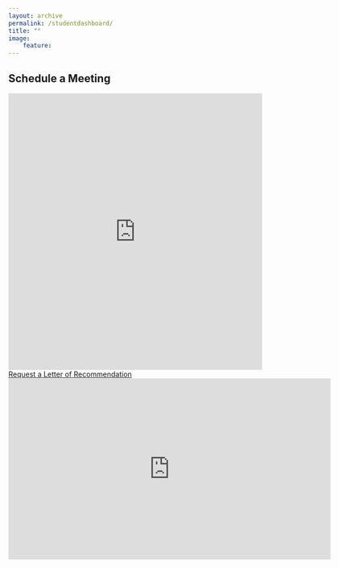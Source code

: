 ```yaml
---
layout: archive
permalink: /studentdashboard/
title: ""
image:
    feature:
---
```


## Schedule a Meeting

<iframe src="https://www.meetingbird.com/h/jaskonas" style="width: 100%; border: none; min-height: 550px;"></iframe> 
<a href="https://docs.google.com/forms/d/e/1FAIpQLSeNyycSgOUdIfQPtGVTt1onunv47HfAet07_6Oj6RwnuyIjzQ/viewform?usp=sf_link" class="btn-big">Request a Letter of Recommendation</a>

<iframe src="https://player.vimeo.com/video/270014784" width="640" height="360" frameborder="0" allow="autoplay; fullscreen" allowfullscreen></iframe>

